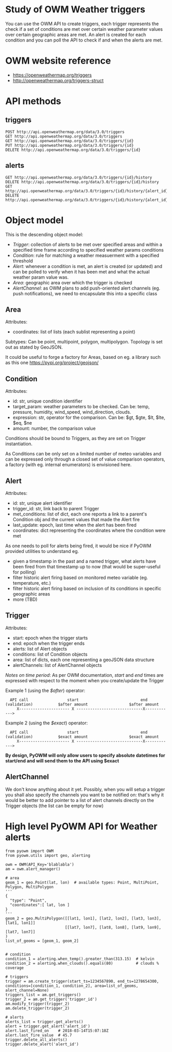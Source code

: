 # Study of OWM Weather triggers

You can use the OWM API to create triggers, each trigger represents the check if a set of conditions are met over certain weather parameter values over certain geographic areas are met. An alert is created for each condition and you can poll the API to check if and when the alerts are met.

# OWM website reference
 - https://openweathermap.org/triggers
 - http://openweathermap.org/triggers-struct

# API methods

## triggers
```
POST http://api.openweathermap.org/data/3.0/triggers
GET http://api.openweathermap.org/data/3.0/triggers
GET http://api.openweathermap.org/data/3.0/triggers/{id}
PUT http://api.openweathermap.org/data/3.0/triggers/{id}
DELETE http://api.openweathermap.org/data/3.0/triggers/{id}
```

## alerts
```
GET http://api.openweathermap.org/data/3.0/triggers/{id}/history
DELETE http://api.openweathermap.org/data/3.0/triggers/{id}/history
GET http://api.openweathermap.org/data/3.0/triggers/{id}/history/{alert_id}
DELETE http://api.openweathermap.org/data/3.0/triggers/{id}/history/{alert_id}
```

# Object model

This is the descending object model:

  - *Trigger*: collection of alerts to be met over specified areas and within a specified time frame according to specified weather params conditions
  - *Condition*: rule for matching a weather measuerment with a specified threshold
  - *Alert*: whenever a condition is met, an alert is created (or updated) and can be polled to verify when it has been met and what the actual weather param value was.
  - *Area*: geographic area over which the trigger is checked
  - *AlertChannel*: as OWM plans to add push-oriented alert channels (eg. push notifications), we need to encapsulate this into a specific class

## Area

Attributes:
  - coordinates: list of lists (each sublist representing a point)

Subtypes: Can be point, multipoint, polygon, multipolygon. Topology is set out as stated by GeoJSON.

It could be useful to forge a factory for Areas, based on eg. a library such as this one https://pypi.org/project/geojson/


## Condition

Attributes:
  - id: str, unique condition identifier
  - target_param: weather parameters to be checked. Can be: temp, pressure, humidity, wind_speed, wind_direction, clouds.
  - expression: str, operator for the comparison. Can be: $gt, $gte, $lt, $lte, $eq, $ne
  - amount: number, the comparison value

Conditions should be bound to Triggers, as they are set on Trigger instantiation.

As Conditions can be only set on a limited number of meteo variables and can be expressed only through a closed set of value comparison operators, a factory (with eg. internal enumerators) is envisioned here.

## Alert

Attributes:
  - id: str, unique alert identifier
  - trigger_id: str, link back to parent Trigger
  - met_conditions: list of dict, each one reports a link to a parent's Condition obj and the current values that made the Alert fire
  - last_update: epoch, last time when the alert has been fired
  - coordinates: dict representing the coordinates where the condition were met

As one needs to poll for alerts being fired, it would be nice if PyOWM provided utilities to understand eg.
  - given a timestamp in the past and a named trigger, what alerts have been fired from that timestamp up to now (that would be super-useful for polling)
  - filter historic alert firing based on monitored meteo variable (eg. temperature, etc.)
  - filter historic alert firing based on inclusion of its conditions in specific geographic areas
  - more (TBD)

## Trigger

Attributes:
  - start: epoch when the trigger starts
  - end: epoch when the trigger ends
  - alerts: list of Alert objects
  - conditions: list of Condition objects
  - area: list of dicts, each one representing a geoJSON data structure
  - alertChannels: list of AlertChannel objects

*Notes on time period*:
As per OWM documentation, *start* and *end* times are expressed with respect to the moment when you create/update the Trigger

Example 1 (using the *$after*) operator:

```
  API call                 start                           end
(validation)           $after amount                  $after amount
     X---------------------- X -----------------------------X------------>
```

Example 2 (using the *$exact*) operator:

```
  API call                 start                           end
(validation)           $exact amount                  $exact amount
     X---------------------- X -----------------------------X------------>
```

**By design, PyOWM will only allow users to specify absolute datetimes for start/end and will send them to the API using $exact**


## AlertChannel
We don't know anything about it yet. Possibly, when you will setup a trigger you shall also specify the channels you want to be notified on: that's why it would be better to add pointer to a list of alert channels directly on the Trigger objects (the list can be empty for now)

# High level PyOWM API for Weather alerts

```pyowm
from pyowm import OWM
from pyowm.utils import geo, alerting

owm = OWM(API_Key='blablabla')
am = owm.alert_manager()

# area
geom_1 = geo.Point(lat, lon)  # available types: Point, MultiPoint, Polygon, MultiPolygon
'''
{
  "type": "Point",
  "coordinates":[ lat, lon ]
}
'''
geom_2 = geo.MultiPolygon([[lat1, lon1], [lat2, lon2], [lat3, lon3], [lat1, lon1]]
                          [[lat7, lon7], [lat8, lon8], [lat9, lon9], [lat7, lon7]]
)
list_of_geoms = [geom_1, geom_2]


# condition
condition_1 = alerting.when_temp().greater_than(313.15)  # kelvin
condition_2 = alerting.when_clouds().equals(80)          # clouds % coverage

# triggers
trigger = am.create_trigger(start_ts=1234567890, end_ts=1278654300, conditions=[condition_1, condition_2], area=list_of_geoms, alert_channel=None)
triggers_list = am.get_triggers()
trigger_2 = am.get_trigger('trigger_id')
am.modify_trigger(trigger_2)
am.delete_trigger(trigger_2)

# alerts
alerts_list = trigger.get_alerts()
alert = trigger.get_alert('alert_id')
alert.last_fired_on    # 2018-03-14T15:07:18Z
alert.last_fire_value  # 45.7
trigger.delete_all_alerts()
trigger.delete_alert('alert_id')

```

